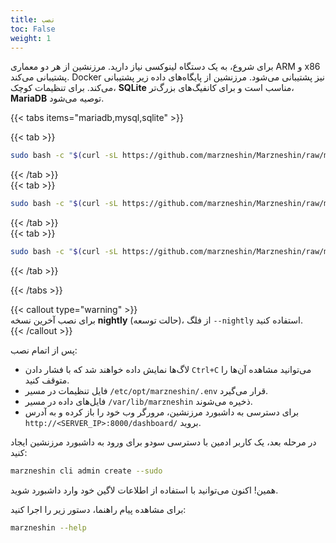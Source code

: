 ```yaml
---  
title: نصب  
toc: False  
weight: 1  
---  
```


برای شروع، به یک دستگاه لینوکسی نیاز دارید. مرزنشین از هر دو معماری ARM و x86 پشتیبانی می‌کند. Docker نیز پشتیبانی می‌شود. مرزنشین از پایگاه‌های داده زیر پشتیبانی می‌کند. برای تنظیمات کوچک، **SQLite** مناسب است و برای کانفیگ‌های بزرگ‌تر، **MariaDB** توصیه می‌شود. 

{{< tabs items="mariadb,mysql,sqlite" >}}  

{{< tab >}}  
```bash  
sudo bash -c "$(curl -sL https://github.com/marzneshin/Marzneshin/raw/master/script.sh)" @ install --database mariadb  
```  
{{< /tab >}}  
{{< tab >}}  
```bash  
sudo bash -c "$(curl -sL https://github.com/marzneshin/Marzneshin/raw/master/script.sh)" @ install --database mysql  
```  
{{< /tab >}}  
{{< tab >}}  
```bash  
sudo bash -c "$(curl -sL https://github.com/marzneshin/Marzneshin/raw/master/script.sh)" @ install  
```  
{{< /tab >}}  

{{< /tabs >}}  

{{< callout type="warning" >}}  
برای نصب آخرین نسخه **nightly** (حالت توسعه)، از فلگ `--nightly` استفاده کنید.  
{{< /callout >}}  

پس از اتمام نصب:  

- لاگ‌ها نمایش داده خواهند شد که با فشار دادن `Ctrl+C` می‌توانید مشاهده آن‌ها را متوقف کنید.  
- فایل تنظیمات در مسیر `/etc/opt/marzneshin/.env` قرار می‌گیرد.  
- فایل‌های داده در مسیر `/var/lib/marzneshin` ذخیره می‌شوند.  
- برای دسترسی به داشبورد مرزنشین، مرورگر وب خود را باز کرده و به آدرس `http://<SERVER_IP>:8000/dashboard/` بروید.  

در مرحله بعد، یک کاربر ادمین با دسترسی سودو برای ورود به داشبورد مرزنشین ایجاد کنید:  

```bash  
marzneshin cli admin create --sudo  
```  

همین! اکنون می‌توانید با استفاده از اطلاعات لاگین خود وارد داشبورد شوید.  

برای مشاهده پیام راهنما، دستور زیر را اجرا کنید:  

```bash  
marzneshin --help  
```